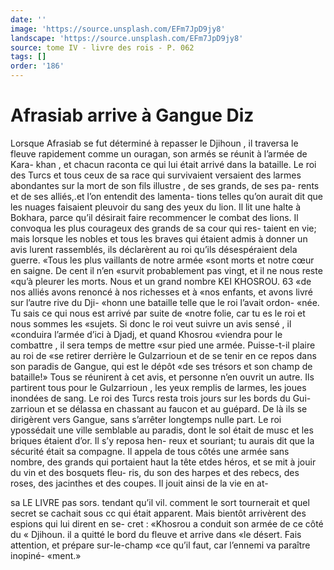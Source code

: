 ```yaml
---
date: ''
image: 'https://source.unsplash.com/EFm7JpD9jy8'
landscape: 'https://source.unsplash.com/EFm7JpD9jy8'
source: tome IV - livre des rois - P. 062
tags: []
order: '186'
---
```


# Afrasiab arrive à Gangue Diz

Lorsque Afrasiab se fut déterminé à repasser le
Djihoun , il traversa le fleuve rapidement comme un ouragan, son armés se réunit à l’armée de Kara-
khan , et chacun raconta ce qui lui était arrivé dans
la bataille. Le roi des Turcs et tous ceux de sa race qui survivaient versaient des larmes abondantes sur la mort de son fils illustre , de ses grands, de ses pa- rents et de ses alliés,.et l’on entendit des lamenta-
tions telles qu’on aurait dit que les nuages faisaient pleuvoir du sang des yeux du lion.
Il lit une halte à Bokhara, parce qu’il désirait
faire recommencer le combat des lions. Il convoqua
les plus courageux des grands de sa cour qui res-
taient en vie; mais lorsque les nobles et tous les
braves qui étaient admis à donner un avis lurent rassemblés, ils déclarèrent au roi qu’ils désespéraient
dela guerre. «Tous les plus vaillants de notre armée
«sont morts et notre cœur en saigne. De cent il n’en
«survit probablement pas vingt, et il ne nous reste «qu’à pleurer les morts. Nous et un grand nombre
KEI KHOSROU. 63 «de nos alliés avons renoncé à nos richesses et à
«nos enfants, et avons livré sur l’autre rive du Dji- «honn une bataille telle que le roi l’avait ordon- «née. Tu sais ce qui nous est arrivé par suite de «notre folie, car tu es le roi et nous sommes les «sujets. Si donc le roi veut suivre un avis sensé , il «conduira l’armée d’ici à Djadj, et quand Khosrou
«viendra pour le combattre , il sera temps de mettre «sur pied une armée. Puisse-t-il plaire au roi de «se retirer derrière le Gulzarrioun et de se tenir en ce repos dans son paradis de Gangue, qui est le dépôt «de ses trésors et son champ de bataille!» Tous
se réunirent à cet avis, et personne n’en ouvrit un
autre.
Ils partirent tous pour le Gulzarrioun , les yeux
remplis de larmes, les joues inondées de sang. Le roi des Turcs resta trois jours sur les bords du Gui- zarrioun et se délassa en chassant au faucon et au guépard. De là ils se dirigèrent vers Gangue, sans s’arrêter longtemps nulle part. Le roi ypossédait
une ville semblable au paradis, dont le sol était de musc et les briques étaient d’or. Il s’y reposa hen-
reux et souriant; tu aurais dit que la sécurité était
sa compagne. Il appela de tous côtés une armée sans nombre, des grands qui portaient haut la tête etdes héros, et se mit à jouir du vin et des bosquets fleu- ris, du son des harpes et des rebecs, des roses, des jacinthes et des coupes. Il jouit ainsi de la vie en at-

sa LE LIVRE pas sors.
tendant qu’il vil. comment le sort tournerait et quel secret se cachait sous cc qui était apparent. Mais bientôt arrivèrent des espions qui lui dirent en se- cret : «Khosrou a conduit son armée de ce côté du
« Djihoun. il a quitté le bord du fleuve et arrive dans «le désert. Fais attention, et prépare sur-le-champ
«ce qu’il faut, car l’ennemi va paraître inopiné-
«ment.»
